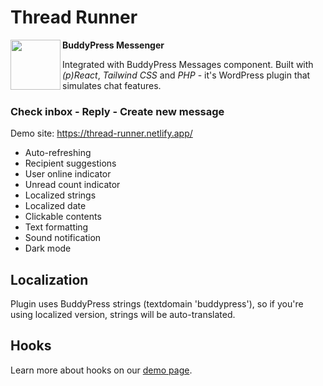 # Thread Runner

<img align="left" width="80" height="80" src="https://thread-runner.netlify.app/images/avatar-80x80.png">

**BuddyPress Messenger**

Integrated with BuddyPress Messages component. Built with <i>(p)React</i>, <i>Tailwind CSS</i> and <i>PHP</i> - it's WordPress plugin that simulates chat features.

### Check inbox - Reply - Create new message

Demo site: https://thread-runner.netlify.app/

<ul>
    <li>Auto-refreshing</li>
    <li>Recipient suggestions</li>
    <li>User online indicator</li>
    <li>Unread count indicator</li>
    <li>Localized strings</li>
    <li>Localized date</li>
    <li>Clickable contents</li>
    <li>Text formatting</li>
    <li>Sound notification</li>
    <li>Dark mode</li>
</ul>

## Localization

Plugin uses BuddyPress strings (textdomain 'buddypress'), so if you're using localized version, strings will be
auto-translated.

## Hooks

Learn more about hooks on our [demo page](https://thread-runner.netlify.app/).
